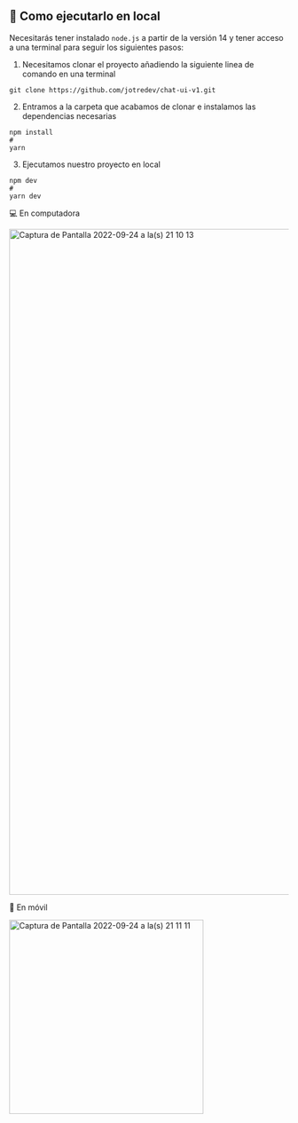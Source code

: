 ## 🚀 Como ejecutarlo en local

Necesitarás tener instalado ``` node.js ``` a partir de la versión 14 y tener acceso a una terminal para seguir los siguientes pasos:
>
1. Necesitamos clonar el proyecto añadiendo la siguiente linea de comando en una terminal
```
git clone https://github.com/jotredev/chat-ui-v1.git
```
>
2. Entramos a la carpeta que acabamos de clonar e instalamos las dependencias necesarias
```
npm install
#
yarn
```
>
3. Ejecutamos nuestro proyecto en local
```
npm dev
#
yarn dev
```

💻 En computadora
>
<img width="1200" alt="Captura de Pantalla 2022-09-24 a la(s) 21 10 13" src="https://user-images.githubusercontent.com/50961956/195145894-e7074fa5-d0a2-4317-adbd-5b03af854d0f.png">

📱 En móvil
>
<img width="350" alt="Captura de Pantalla 2022-09-24 a la(s) 21 11 11" src="https://user-images.githubusercontent.com/50961956/195146041-e99e4f0e-0148-47e7-b007-d44e0173a088.png">


